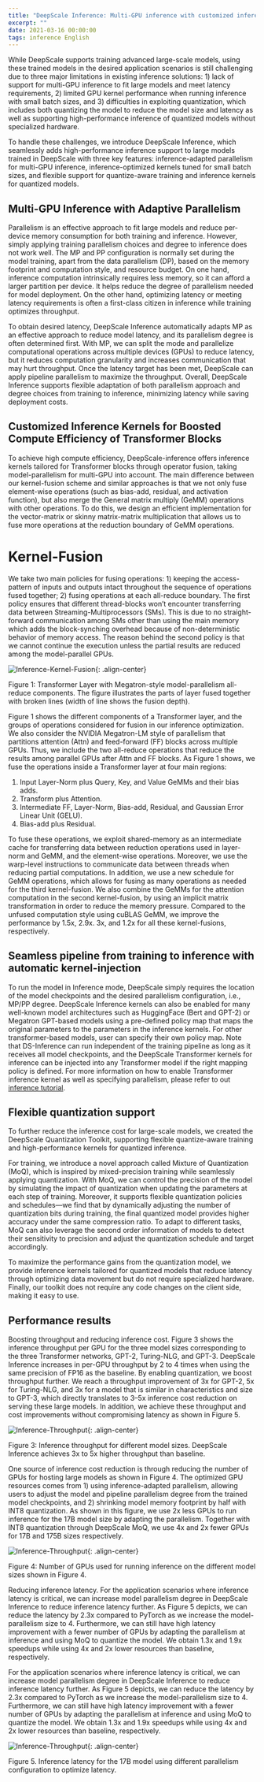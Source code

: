 ```yaml
---
title: "DeepScale Inference: Multi-GPU inference with customized inference kernels and quantization support"
excerpt: ""
date: 2021-03-16 00:00:00
tags: inference English
---
```

While DeepScale supports training advanced large-scale models, using these trained models in the desired application scenarios is still challenging due to three major limitations in existing inference solutions: 1) lack of support for multi-GPU inference to fit large models and meet latency requirements, 2) limited GPU kernel performance when running inference with small batch sizes, and 3) difficulties in exploiting quantization, which includes both quantizing the model to reduce the model size and latency as well as supporting high-performance inference of quantized models without specialized hardware.

To handle these challenges, we introduce DeepScale Inference, which seamlessly adds high-performance inference support to large models trained in DeepScale with three key features:  inference-adapted parallelism for multi-GPU inference, inference-optimized kernels tuned for small batch sizes, and flexible support for quantize-aware training and inference kernels for quantized models.

## Multi-GPU Inference with Adaptive Parallelism

Parallelism is an effective approach to fit large models and reduce per-device memory consumption for both training and inference. However, simply applying training parallelism choices and degree to inference does not work well. The MP and PP configuration is normally set during the model training, apart from the data parallelism (DP), based on the memory footprint and computation style, and resource budget. On one hand, inference computation intrinsically requires less memory, so it can afford a larger partition per device. It helps reduce the degree of parallelism needed for model deployment. On the other hand, optimizing latency or meeting latency requirements is often a first-class citizen in inference while training optimizes throughput.

To obtain desired latency, DeepScale Inference automatically adapts MP as an effective approach to reduce model latency, and its parallelism degree is often determined first. With MP, we can split the mode and parallelize computational operations across multiple devices (GPUs) to reduce latency, but it reduces computation granularity and increases communication that may hurt throughput. Once the latency target has been met, DeepScale can apply pipeline parallelism to maximize the throughput. Overall, DeepScale Inference supports flexible adaptation of both parallelism approach and degree choices from training to inference, minimizing latency while saving deployment costs.


## Customized Inference Kernels for Boosted Compute Efficiency of Transformer Blocks

To achieve high compute efficiency, DeepScale-inference offers inference kernels tailored for Transformer blocks through operator fusion, taking model-parallelism for multi-GPU into account. The main difference between our kernel-fusion scheme and similar approaches is that we not only fuse element-wise operations (such as bias-add, residual, and activation function), but also merge the General matrix multiply (GeMM) operations with other operations. To do this, we design an efficient implementation for the vector-matrix or skinny matrix-matrix multiplication that allows us to fuse more operations at the reduction boundary of GeMM operations.

# Kernel-Fusion

We take two main policies for fusing operations: 1) keeping the access-pattern of inputs and outputs intact throughout the sequence of operations fused together; 2) fusing operations at each all-reduce boundary. The first policy ensures that different thread-blocks won’t encounter transferring data between Streaming-Multiprocessors (SMs). This is due to no straight-forward communication among SMs other than using the main memory which adds the block-synching overhead because of non-deterministic behavior of memory access. The reason behind the second policy is that we cannot continue the execution unless the partial results are reduced among the model-parallel GPUs.

![Inference-Kernel-Fusion](/assets/images/inference-kernel-fusion.png){: .align-center}

Figure 1: Transformer Layer with Megatron-style model-parallelism all-reduce components. The figure illustrates the parts of layer fused together with broken lines (width of line shows the fusion depth).

Figure 1 shows the different components of a Transformer layer, and the groups of operations considered for fusion in our inference optimization. We also consider the NVIDIA Megatron-LM style of parallelism that partitions attention (Attn) and feed-forward (FF) blocks across multiple GPUs. Thus, we include the two all-reduce operations that reduce the results among parallel GPUs after Attn and FF blocks. As Figure 1 shows, we fuse the operations inside a Transformer layer at four main regions:
1.	Input Layer-Norm plus Query, Key, and Value GeMMs and their bias adds.
2.	Transform plus Attention.
3.  Intermediate FF, Layer-Norm, Bias-add, Residual, and Gaussian Error Linear Unit (GELU).
4.	Bias-add plus Residual.

To fuse these operations, we exploit shared-memory as an intermediate cache for transferring data between reduction operations used in layer-norm and GeMM, and the element-wise operations. Moreover, we use the warp-level instructions to communicate data between threads when reducing partial computations. In addition, we use a new schedule for GeMM operations, which allows for fusing as many operations as needed for the third kernel-fusion. We also combine the GeMMs for the attention computation in the second kernel-fusion, by using an implicit matrix transformation in order to reduce the memory pressure. Compared to the unfused computation style using cuBLAS GeMM, we improve the performance by 1.5x, 2.9x. 3x, and 1.2x for all these kernel-fusions, respectively.

## Seamless pipeline from training to inference with automatic kernel-injection

To run the model in Inference mode, DeepScale simply requires the location of the model checkpoints and the desired parallelism configuration, i.e., MP/PP degree. DeepScale Inference kernels can also be enabled for many well-known model architectures such as HuggingFace (Bert and GPT-2) or Megatron GPT-based models using a pre-defined policy map that maps the original parameters to the parameters in the inference kernels. For other transformer-based models, user can specify their own policy map. Note that DS-Inference can run independent of the training pipeline as long as it receives all model checkpoints, and the DeepScale Transformer kernels for inference can be injected into any Transformer model if the right mapping policy is defined. For more information on how to enable Transformer inference kernel as well as specifying parallelism, please refer to out [inference tutorial](https://www.deepscale.ai/tutorials/inference-tutorial/).


## Flexible quantization support

To further reduce the inference cost for large-scale models, we created the DeepScale Quantization Toolkit, supporting flexible quantize-aware training and high-performance kernels for quantized inference.

For training, we introduce a novel approach called Mixture of Quantization (MoQ), which is inspired by mixed-precision training while seamlessly applying quantization. With MoQ, we can control the precision of the model by simulating the impact of quantization when updating the parameters at each step of training. Moreover, it supports flexible quantization policies and schedules—we find that by dynamically adjusting the number of quantization bits during training, the final quantized model provides higher accuracy under the same compression ratio. To adapt to different tasks, MoQ can also leverage the second order information of models to detect their sensitivity to precision and adjust the quantization schedule and target accordingly.

To maximize the performance gains from the quantization model, we provide inference kernels tailored for quantized models that reduce latency through optimizing data movement but do not require specialized hardware. Finally, our toolkit does not require any code changes on the client side, making it easy to use.

## Performance results

Boosting throughput and reducing inference cost.  Figure 3 shows the inference throughput per GPU for the three model sizes corresponding to the three Transformer networks, GPT-2, Turing-NLG, and GPT-3. DeepScale Inference increases in per-GPU throughput by 2 to 4 times when using the same precision of FP16 as the baseline.  By enabling quantization, we boost throughput further. We reach a throughput improvement of 3x for GPT-2, 5x for Turing-NLG, and 3x for a model that is similar in characteristics and size to GPT-3, which directly translates to 3–5x inference cost reduction on serving these large models. In addition, we achieve these throughput and cost improvements without compromising latency as shown in Figure 5.

![Inference-Throughput](/assets/images/inference-throughput.png){: .align-center}

Figure 3: Inference throughput for different model sizes. DeepScale Inference achieves 3x to 5x higher throughput than baseline.

One source of inference cost reduction is through reducing the number of GPUs for hosting large models as shown in Figure 4.  The optimized GPU resources comes from 1) using inference-adapted parallelism, allowing users to adjust the model and pipeline parallelism degree from the trained model checkpoints, and 2) shrinking model memory footprint by half with INT8 quantization.  As shown in this figure, we use 2x less GPUs to run inference for the 17B model size by adapting the parallelism.  Together with INT8 quantization through DeepScale MoQ, we use 4x and 2x fewer GPUs for 17B and 175B sizes respectively.

![Inference-Throughput](/assets/images/gpu-numbers.png){: .align-center}

Figure 4: Number of GPUs used for running inference on the different model sizes shown in Figure 4.

Reducing inference latency.  For the application scenarios where inference latency is critical, we can increase model parallelism degree in DeepScale Inference to reduce inference latency further.  As Figure 5 depicts, we can reduce the latency by 2.3x compared to PyTorch as we increase the model-parallelism size to 4.  Furthermore, we can still have high latency improvement with a fewer number of GPUs by adapting the parallelism at inference and using MoQ to quantize the model. We obtain 1.3x and 1.9x speedups while using 4x and 2x lower resources than baseline, respectively.

For the application scenarios where inference latency is critical, we can increase model parallelism degree in DeepScale Inference to reduce inference latency further.  As Figure 5 depicts, we can reduce the latency by 2.3x compared to PyTorch as we increase the model-parallelism size to 4.  Furthermore, we can still have high latency improvement with a fewer number of GPUs by adapting the parallelism at inference and using MoQ to quantize the model. We obtain 1.3x and 1.9x speedups while using 4x and 2x lower resources than baseline, respectively.

![Inference-Throughput](/assets/images/inference-latency.png){: .align-center}

Figure 5. Inference latency for the 17B model using different parallelism configuration to optimize latency.

